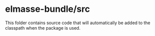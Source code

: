 # elmasse-bundle/src

This folder contains source code that will automatically be added to the classpath when
the package is used.
